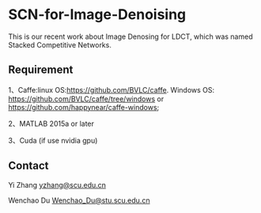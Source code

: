 # SCN-for-Image-Denoising
This is our recent work about Image Denosing for LDCT, which was named Stacked Competitive Networks.

## Requirement

1、Caffe:linux OS:https://github.com/BVLC/caffe. Windows OS: https://github.com/BVLC/caffe/tree/windows  or https://github.com/happynear/caffe-windows;

2、MATLAB 2015a or later

3、Cuda (if use nvidia gpu)



## Contact

Yi Zhang  yzhang@scu.edu.cn

Wenchao Du  [Wenchao_Du@stu.scu.edu.cn]()